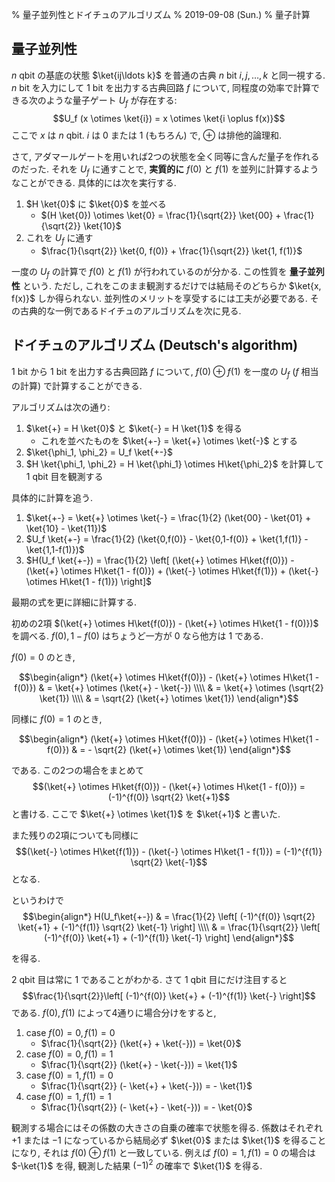% 量子並列性とドイチュのアルゴリズム
% 2019-09-08 (Sun.)
% 量子計算

$$\newcommand{\ket}[1]{\left|#1\right\rangle}
\newcommand{\true}{\mathrm{true}}
\newcommand{\false}{\mathrm{false}}
\newcommand{\exact}{\mathrm{EXACT}}
\newcommand{\threshold}{\mathrm{THRESHOLD}}
\newcommand{\concat}{+\!\!\!+}$$

## 量子並列性

$n$ qbit の基底の状態 $\ket{ij\ldots k}$ を普通の古典 $n$ bit $i,j,\ldots,k$ と同一視する.
$n$ bit を入力にして 1 bit を出力する古典回路 $f$ について,
同程度の効率で計算できる次のような量子ゲート $U_f$ が存在する:
$$U_f (x \otimes \ket{i}) = x \otimes \ket{i \oplus f(x)}$$
ここで $x$ は $n$ qbit.
$i$ は $0$ または $1$ (もちろん) で, $\oplus$ は排他的論理和.

さて, アダマールゲートを用いれば2つの状態を全く同等に含んだ量子を作れるのだった.
それを $U_f$ に通すことで,
**実質的に** $f(0)$ と $f(1)$ を並列に計算するようなことができる.
具体的には次を実行する.

1. $H \ket{0}$ に $\ket{0}$ を並べる
    - $(H \ket{0}) \otimes \ket{0} = \frac{1}{\sqrt{2}} \ket{00} + \frac{1}{\sqrt{2}} \ket{10}$
1. これを $U_f$ に通す
    - $\frac{1}{\sqrt{2}} \ket{0, f(0)} + \frac{1}{\sqrt{2}} \ket{1, f(1)}$

一度の $U_f$ の計算で $f(0)$ と $f(1)$ が行われているのが分かる.
この性質を **量子並列性** という.
ただし, これをこのまま観測するだけでは結局そのどちらか
$\ket{x, f(x)}$
しか得られない.
並列性のメリットを享受するには工夫が必要である.
その古典的な一例であるドイチュのアルゴリズムを次に見る.

## ドイチュのアルゴリズム (Deutsch's algorithm)

1 bit から 1 bit を出力する古典回路 $f$ について,
$f(0) \oplus f(1)$ を一度の $U_f$ ($f$ 相当の計算) で計算することができる.

アルゴリズムは次の通り:

1. $\ket{+} = H \ket{0}$ と $\ket{-} = H \ket{1}$ を得る
    - これを並べたものを $\ket{+-} = \ket{+} \otimes \ket{-}$ とする
1. $\ket{\phi_1, \phi_2} = U_f \ket{+-}$
1. $H \ket{\phi_1, \phi_2} = H \ket{\phi_1} \otimes H\ket{\phi_2}$ を計算して 1 qbit 目を観測する

具体的に計算を追う.

1. $\ket{+-} = \ket{+} \otimes \ket{-} = \frac{1}{2} (\ket{00} - \ket{01} + \ket{10} - \ket{11})$
1. $U_f \ket{+-} = \frac{1}{2} (\ket{0,f(0)} - \ket{0,1-f(0)} + \ket{1,f(1)} - \ket{1,1-f(1)})$
1. $H(U_f \ket{+-}) = \frac{1}{2} \left[ (\ket{+} \otimes H\ket{f(0)}) - (\ket{+} \otimes H\ket{1 - f(0)}) + (\ket{-} \otimes H\ket{f(1)}) + (\ket{-} \otimes H\ket{1 - f(1)}) \right]$

最期の式を更に詳細に計算する.

初めの2項
$(\ket{+} \otimes H\ket{f(0)}) - (\ket{+} \otimes H\ket{1 - f(0)})$
を調べる.
$f(0), 1-f(0)$ はちょうど一方が 0 なら他方は 1 である.

$f(0) = 0$ のとき,

$$\begin{align*}
(\ket{+} \otimes H\ket{f(0)}) - (\ket{+} \otimes H\ket{1 - f(0)})
& = \ket{+} \otimes (\ket{+} - \ket{-}) \\\\
& = \ket{+} \otimes (\sqrt{2} \ket{1}) \\\\
& = \sqrt{2} (\ket{+} \otimes \ket{1})
\end{align*}$$

同様に $f(0)=1$ のとき,

$$\begin{align*}
(\ket{+} \otimes H\ket{f(0)}) - (\ket{+} \otimes H\ket{1 - f(0)})
& = - \sqrt{2} (\ket{+} \otimes \ket{1})
\end{align*}$$

である. この2つの場合をまとめて
$$(\ket{+} \otimes H\ket{f(0)}) - (\ket{+} \otimes H\ket{1 - f(0)}) = (-1)^{f(0)} \sqrt{2} \ket{+1}$$
と書ける.
ここで $\ket{+} \otimes \ket{1}$ を $\ket{+1}$ と書いた.

また残りの2項についても同様に
$$(\ket{-} \otimes H\ket{f(1)}) - (\ket{-} \otimes H\ket{1 - f(1)})
= (-1)^{f(1)} \sqrt{2} \ket{-1}$$
となる.

というわけで
$$\begin{align*}
H(U_f\ket{+-})
& = \frac{1}{2} \left[
    (-1)^{f(0)} \sqrt{2} \ket{+1} + (-1)^{f(1)} \sqrt{2} \ket{-1}
\right] \\\\
& = \frac{1}{\sqrt{2}} \left[
    (-1)^{f(0)} \ket{+1} + (-1)^{f(1)} \ket{-1}
\right]
\end{align*}$$

を得る.

2 qbit 目は常に $1$ であることがわかる.
さて 1 qbit 目にだけ注目すると
$$\frac{1}{\sqrt{2}}\left[ (-1)^{f(0)} \ket{+} + (-1)^{f(1)} \ket{-} \right]$$
である.
$f(0), f(1)$ によって4通りに場合分けをすると,

1. case $f(0)=0, f(1)=0$
    - $\frac{1}{\sqrt{2}} (\ket{+} + \ket{-})) = \ket{0}$
1. case $f(0)=0, f(1)=1$
    - $\frac{1}{\sqrt{2}} (\ket{+} - \ket{-})) = \ket{1}$
1. case $f(0)=1, f(1)=0$
    - $\frac{1}{\sqrt{2}} (- \ket{+} + \ket{-})) = - \ket{1}$
1. case $f(0)=1, f(1)=1$
    - $\frac{1}{\sqrt{2}} (- \ket{+} - \ket{-})) = - \ket{0}$

観測する場合にはその係数の大きさの自乗の確率で状態を得る.
係数はそれぞれ $+1$ または $-1$ になっているから結局必ず $\ket{0}$ または $\ket{1}$ を得ることになり, それは $f(0) \oplus f(1)$ と一致している.
例えば $f(0)=1, f(1)=0$ の場合は $-\ket{1}$ を得, 観測した結果 $(-1)^2$ の確率で $\ket{1}$ を得る.
